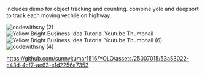includes demo for object tracking and counting. 
combine yolo and deepsort to track each moving vechile on highway.

![codewithsny (2)](https://github.com/sunnykumar1516/YOLO/assets/25007015/84b1eece-c2c5-4003-8e1b-982d41e900f1)
![Yellow Bright Business Idea Tutorial Youtube Thumbnail](https://github.com/sunnykumar1516/YOLO/assets/25007015/0eb0491a-d2f4-4c0a-95ca-1a1b9fa36a4f)
![Yellow Bright Business Idea Tutorial Youtube Thumbnail (6)](https://github.com/sunnykumar1516/YOLO/assets/25007015/ad0a071e-ebbd-4d45-b313-717daa2b9e6c)
![codewithsny (4)](https://github.com/sunnykumar1516/YOLO/assets/25007015/a016daa6-f468-4a18-9f03-a5c8c6d9d388)


https://github.com/sunnykumar1516/YOLO/assets/25007015/53a53022-c43d-4cf7-ae63-e1d2256a7353

